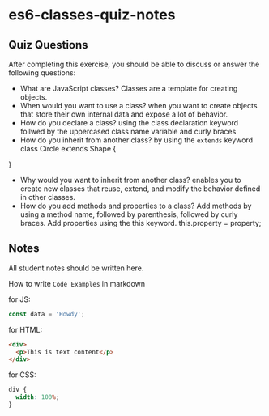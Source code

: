 # es6-classes-quiz-notes

## Quiz Questions

After completing this exercise, you should be able to discuss or answer the following questions:

- What are JavaScript classes?
  Classes are a template for creating objects.
- When would you want to use a class?
  when you want to create objects that store their own internal data and expose a lot of behavior.
- How do you declare a class?
  using the class declaration keyword follwed by the uppercased class name variable and curly braces
- How do you inherit from another class?
  by using the `extends` keyword
  class Circle extends Shape {

}

- Why would you want to inherit from another class?
  enables you to create new classes that reuse, extend, and modify the behavior defined in other classes.
- How do you add methods and properties to a class?
  Add methods by using a method name, followed by parenthesis, followed by curly braces.
  Add properties using the this keyword.
  this.property = property;

## Notes

All student notes should be written here.

How to write `Code Examples` in markdown

for JS:

```javascript
const data = 'Howdy';
```

for HTML:

```html
<div>
  <p>This is text content</p>
</div>
```

for CSS:

```css
div {
  width: 100%;
}
```

